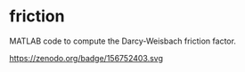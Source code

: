 # friction
MATLAB code to compute the Darcy-Weisbach friction factor.

https://zenodo.org/badge/156752403.svg
